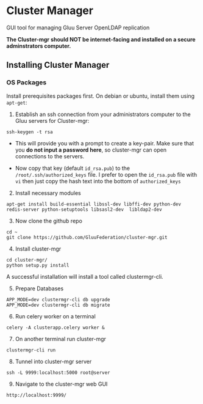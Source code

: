 # Cluster Manager

GUI tool for managing Gluu Server OpenLDAP replication

**The Cluster-mgr should NOT be internet-facing and installed on a secure adminstrators computer.**

## Installing Cluster Manager

### OS Packages

Install prerequisites packages first. On debian or ubuntu, install them using `apt-get`:

1) Establish an ssh connection from your administrators computer to the Gluu servers for Cluster-mgr:

`ssh-keygen -t rsa`

- This will provide you with a prompt to create a key-pair. Make sure that you **do not input a password here**, so cluster-mgr can open connections to the servers.

- Now copy that key (default `id_rsa.pub`) to the `/root/.ssh/authorized_keys` file. I prefer to open the `id_rsa.pub` file with `vi` then just copy the hash text into the bottom of `authorized_keys`

2) Install necessary modules


```
apt-get install build-essential libssl-dev libffi-dev python-dev redis-server python-setuptools libsasl2-dev  libldap2-dev
```

3) Now clone the github repo

```
cd ~
git clone https://github.com/GluuFederation/cluster-mgr.git
```

4) Install cluster-mgr

```
cd cluster-mgr/
python setup.py install
```

A successful installation will install a tool called clustermgr-cli.

5) Prepare Databases

```
APP_MODE=dev clustermgr-cli db upgrade
APP_MODE=dev clustermgr-cli db migrate
```

6) Run celery worker on a terminal

```
celery -A clusterapp.celery worker &
```

7) On another terminal run cluster-mgr

```
clustermgr-cli run
```

8) Tunnel into cluster-mgr server

```
ssh -L 9999:localhost:5000 root@server
```

9) Navigate to the cluster-mgr web GUI

```
http://localhost:9999/
```

